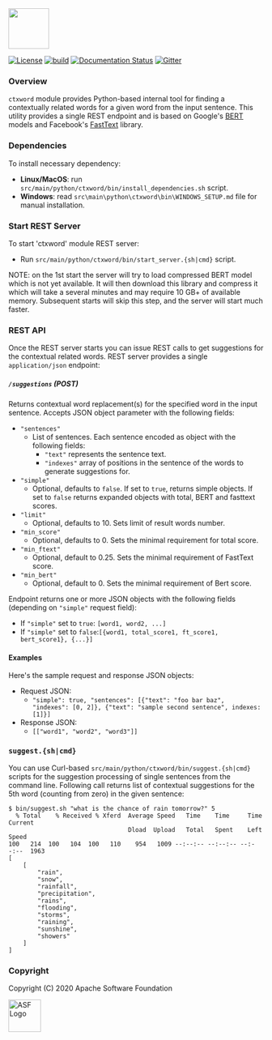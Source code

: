 <!--
 Licensed to the Apache Software Foundation (ASF) under one or more
 contributor license agreements.  See the NOTICE file distributed with
 this work for additional information regarding copyright ownership.
 The ASF licenses this file to You under the Apache License, Version 2.0
 (the "License"); you may not use this file except in compliance with
 the License.  You may obtain a copy of the License at

      http://www.apache.org/licenses/LICENSE-2.0

 Unless required by applicable law or agreed to in writing, software
 distributed under the License is distributed on an "AS IS" BASIS,
 WITHOUT WARRANTIES OR CONDITIONS OF ANY KIND, either express or implied.
 See the License for the specific language governing permissions and
 limitations under the License.
-->

<img src="https://nlpcraft.apache.org/images/nlpcraft_logo_black.gif" height="80px" alt="">
<br>

[![License](https://img.shields.io/badge/license-Apache%202-blue.svg)](https://raw.githubusercontent.com/apache/opennlp/master/LICENSE)
[![build](https://github.com/apache/incubator-nlpcraft/workflows/build/badge.svg)](https://github.com/apache/incubator-nlpcraft/actions)
[![Documentation Status](https://img.shields.io/:docs-latest-green.svg)](https://nlpcraft.apache.org/docs.html)
[![Gitter](https://badges.gitter.im/apache-nlpcraft/community.svg)](https://gitter.im/apache-nlpcraft/community)

### Overview
`ctxword` module provides Python-based internal tool for finding a contextually related words for a given word from the
input sentence. This utility provides a single REST endpoint and is based on Google's [BERT](https://github.com/google-research/bert) 
models and Facebook's [FastText](https://fasttext.cc/) library.

### Dependencies
To install necessary dependency:
 * **Linux/MacOS**: run `src/main/python/ctxword/bin/install_dependencies.sh` script.  
 * **Windows**: read `src\main\python\ctxword\bin\WINDOWS_SETUP.md` file for manual installation.

### Start REST Server
To start 'ctxword' module REST server:
 * Run `src/main/python/ctxword/bin/start_server.{sh|cmd}` script.  
 
NOTE: on the 1st start the server will try to load compressed BERT model which is not yet available. It will
then download this library and compress it which will take a several minutes and may require 10 GB+ of 
available memory. Subsequent starts will skip this step, and the server will start much faster.

### REST API
Once the REST server starts you can issue REST calls to get suggestions for the contextual related words.
REST server provides a single `application/json` endpoint:
 
##### `/suggestions` (POST)
Returns contextual word replacement(s) for the specified word in the input sentence. Accepts JSON object parameter 
with the following fields:
 * `"sentences"`
   - List of sentences. Each sentence encoded as object with the following fields:
     - `"text"` represents the sentence text.
     - `"indexes"` array of positions in the sentence of the words to generate suggestions for.  
 * `"simple"` 
   - Optional, defaults to `false`. If set to `true`, returns simple objects. If set to `false` returns
   expanded objects with total, BERT and fasttext scores.  
 * `"limit"` 
   - Optional, defaults to 10. Sets limit of result words number. 
 * `"min_score"` 
   - Optional, defaults to 0. Sets the minimal requirement for total score.
 * `"min_ftext"` 
   - Optional, default to 0.25. Sets the minimal requirement of FastText score.  
*  `"min_bert"` 
   - Optional, default to 0. Sets the minimal requirement of Bert score.
     
Endpoint returns one or more JSON objects with the following fields (depending on `"simple"` request field):
 * If `"simple"` set to `true`: `[word1, word2, ...]`
 * If `"simple"` set to `false`:`[{word1, total_score1, ft_score1, bert_score1}, {...}]`

#### Examples
Here's the sample request and response JSON objects:
 * Request JSON: 
   - ``"simple": true, "sentences": [{"text": "foo bar baz", "indexes": [0, 2]}, {"text": "sample second sentence", indexes:[1]}]``
 * Response JSON:
   - `[["word1", "word2", "word3"]]`
 
### `suggest.{sh|cmd}`
You can use Curl-based `src/main/python/ctxword/bin/suggest.{sh|cmd}` scripts for the suggestion processing of single sentences from the command line.
Following call returns list of contextual suggestions for the 5th word (counting from zero) in the given sentence: 

```
$ bin/suggest.sh "what is the chance of rain tomorrow?" 5
  % Total    % Received % Xferd  Average Speed   Time    Time     Time  Current
                                 Dload  Upload   Total   Spent    Left  Speed
100   214  100   104  100   110    954   1009 --:--:-- --:--:-- --:--:--  1963
[
    [
        "rain",
        "snow",
        "rainfall",
        "precipitation",
        "rains",
        "flooding",
        "storms",
        "raining",
        "sunshine",
        "showers"
    ]
]
```                                     

### Copyright
Copyright (C) 2020 Apache Software Foundation

<img src="https://www.apache.org/img/ASF20thAnniversary.jpg" height="64px" alt="ASF Logo">
